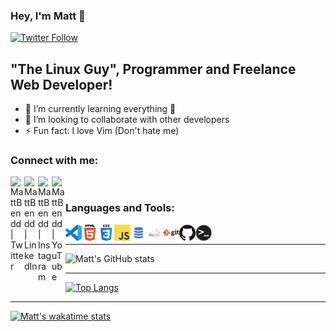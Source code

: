 ### Hey, I'm Matt 👋

[![Twitter Follow](https://img.shields.io/twitter/follow/MattBendd?color=1DA1F2&logo=twitter&style=for-the-badge)](https://twitter.com/intent/follow?original_referer=https%3A%2F%2Fgithub.com%2FMattBendd&screen_name=MattBendd)

## "The Linux Guy", Programmer and Freelance Web Developer!

- 🌱 I’m currently learning everything 🤣
- 👯 I’m looking to collaborate with other developers
- ⚡ Fun fact: I love Vim (Don't hate me)

### Connect with me:

[<img align="left" alt="MattBendd | Twitter" width="22px" src="https://cdn.jsdelivr.net/npm/simple-icons@v3/icons/twitter.svg" />][twitter]
[<img align="left" alt="MattBendd | LinkedIn" width="22px" src="https://cdn.jsdelivr.net/npm/simple-icons@v3/icons/linkedin.svg" />][linkedin]
[<img align="left" alt="MattBendd | Instagram" width="22px" src="https://cdn.jsdelivr.net/npm/simple-icons@v3/icons/instagram.svg" />][instagram]
[<img align="left" alt="MattBendd | YouTube" width="22px" src="https://cdn.jsdelivr.net/npm/simple-icons@v3/icons/youtube.svg" />][youtube]

<br />

### Languages and Tools:

<img align="left" alt="Visual Studio Code" width="26px" src="https://raw.githubusercontent.com/github/explore/80688e429a7d4ef2fca1e82350fe8e3517d3494d/topics/visual-studio-code/visual-studio-code.png" />
<img align="left" alt="HTML5" width="26px" src="https://raw.githubusercontent.com/github/explore/80688e429a7d4ef2fca1e82350fe8e3517d3494d/topics/html/html.png" />
<img align="left" alt="CSS3" width="26px" src="https://raw.githubusercontent.com/github/explore/80688e429a7d4ef2fca1e82350fe8e3517d3494d/topics/css/css.png" />
<img align="left" alt="JavaScript" width="26px" src="https://raw.githubusercontent.com/github/explore/80688e429a7d4ef2fca1e82350fe8e3517d3494d/topics/javascript/javascript.png" />
<img align="left" alt="SQL" width="26px" src="https://raw.githubusercontent.com/github/explore/80688e429a7d4ef2fca1e82350fe8e3517d3494d/topics/sql/sql.png" />
<img align="left" alt="MySQL" width="26px" src="https://raw.githubusercontent.com/github/explore/80688e429a7d4ef2fca1e82350fe8e3517d3494d/topics/mysql/mysql.png" />
<img align="left" alt="Git" width="26px" src="https://raw.githubusercontent.com/github/explore/80688e429a7d4ef2fca1e82350fe8e3517d3494d/topics/git/git.png" />
<img align="left" alt="GitHub" width="26px" src="https://raw.githubusercontent.com/github/explore/78df643247d429f6cc873026c0622819ad797942/topics/github/github.png" />
<img align="left" alt="Terminal" width="26px" src="https://raw.githubusercontent.com/github/explore/80688e429a7d4ef2fca1e82350fe8e3517d3494d/topics/terminal/terminal.png" />

<br />

---
![Matt's GitHub stats](https://github-readme-stats.vercel.app/api?username=MattBendd&show_icons=true&theme=radical)

---

[![Top Langs](https://github-readme-stats.vercel.app/api/top-langs/?username=MattBendd&layout=compact)](https://github.com/MattBendd/github-readme-stats)

---

[![Matt's wakatime stats](https://github-readme-stats.vercel.app/api/wakatime?username=MattBendd)](https://github.com/MattBendd/github-readme-stats)

<br />

[twitter]: https://twitter.com/MattBendd
[youtube]: https://www.youtube.com/channel/UCBw4cVegTGyIwyRoXb_gJcQ
[instagram]: https://instagram.com/matej11bendik
[linkedin]: https://www.linkedin.com/in/matej-bendik-9a081321a/

